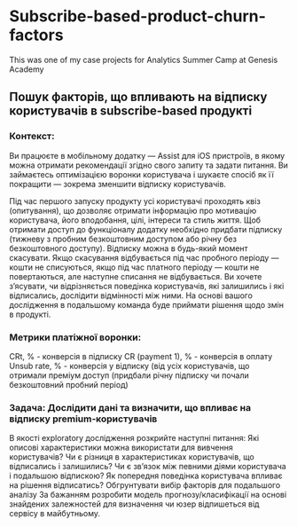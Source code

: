 # Subscribe-based-product-churn-factors
This was one of my case projects for Analytics Summer Camp at Genesis Academy

## Пошук факторів, що впливають на відписку користувачів в subscribe-based продукті
### Контекст:

Ви працюєте в мобільному додатку — Assist для iOS пристроїв, в якому можна отримати рекомендації згідно свого запиту та задати питання. Ви займаєтесь оптимізацією воронки користувача і шукаєте спосіб як її покращити — зокрема зменшити відписку користувачів.

Під час першого запуску продукту усі користувачі проходять квіз (опитування), що дозволяє отримати інформацію про мотивацію користувача, його вподобання, цілі, інтереси та стиль життя. Щоб отримати доступ до функціоналу додатку необхідно придбати підписку (тижневу з пробним безкоштовним доступом або річну без безкоштовного доступу). Відписку можна в будь-який момент скасувати. Якщо скасування відбувається під час пробного періоду — кошти не списуються, якщо під час платного періоду — кошти не повертаються, але наступне списання не відбувається. Ви хочете зʼясувати, чи відрізняється поведінка користувачів, які залишились і які відписались, дослідити відмінності між ними. На основі вашого дослідження в подальшому команда буде приймати рішення щодо змін в продукті.

### Метрики платіжної воронки:
CRt, % -  конверсія в підписку
CR (payment 1), % - конверсія в оплату
Unsub rate, % - конверсія у відписку (від усіх користувачів, що отримали преміум доступ (придбали річну підписку чи почали безкоштовний пробний період) 


### Задача: Дослідити дані та визначити, що впливає на відписку premium-користувачів
В якості exploratory дослідження розкрийте наступні питання:
Які описові характеристики можна використати для вивчення користувачів? Чи є різниця в характеристиках користувачів, що відписались і залишились?
Чи є звʼязок між певними діями користувача і подальшою відпискою?
Як попередня поведінка користувача впливає на рішення відписатись?
Обгрунтувати вибір факторів для подальшого аналізу
За бажанням розробити модель прогнозу/класифікації на основі знайдених залежностей для визначення чи юзер відпишеться від сервісу в майбутньому.
